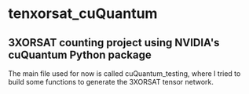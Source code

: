 # tenxorsat_cuQuantum

## 3XORSAT counting project using NVIDIA's cuQuantum Python package
The main file used for now is called cuQuantum_testing, where I tried to build some functions to generate the 3XORSAT tensor network.
